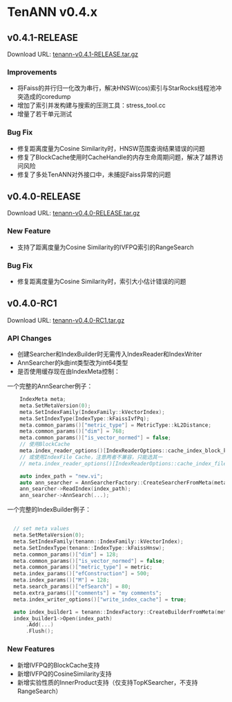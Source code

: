 # TenANN v0.4.x

## v0.4.1-RELEASE
Download URL: [tenann-v0.4.1-RELEASE.tar.gz](https://mirrors.tencent.com/repository/generic/doris_thirdparty/tenann-v0.4.1-RELEASE.tar.gz)

### Improvements
- 将Faiss的并行归一化改为串行，解决HNSW(cos)索引与StarRocks线程池冲突造成的coredump
- 增加了索引并发构建与搜索的压测工具：stress_tool.cc
- 增量了若干单元测试
  
### Bug Fix
- 修复距离度量为Cosine Similarity时，HNSW范围查询结果错误的问题
- 修复了BlockCache使用时CacheHandle的内存生命周期问题，解决了越界访问风险
- 修复了多处TenANN对外接口中，未捕捉Faiss异常的问题

## v0.4.0-RELEASE
Download URL: [tenann-v0.4.0-RELEASE.tar.gz](https://mirrors.tencent.com/repository/generic/doris_thirdparty/tenann-v0.4.0-RELEASE.tar.gz)

### New Feature
- 支持了距离度量为Cosine Similarity的IVFPQ索引的RangeSearch

### Bug Fix
- 修复距离度量为Cosine Similarity时，索引大小估计错误的问题

## v0.4.0-RC1
Download URL: [tenann-v0.4.0-RC1.tar.gz](https://mirrors.tencent.com/repository/generic/doris_thirdparty/tenann-v0.4.0-RC1.tar.gz)

### API Changes

- 创建Searcher和IndexBuilder时无需传入IndexReader和IndexWriter
- AnnSearcher的k由int类型改为int64类型
- 是否使用缓存现在由IndexMeta控制：

一个完整的AnnSearcher例子：
```c++
    IndexMeta meta;
    meta.SetMetaVersion(0);
    meta.SetIndexFamily(IndexFamily::kVectorIndex);
    meta.SetIndexType(IndexType::kFaissIvfPq);
    meta.common_params()["metric_type"] = MetricType::kL2Distance;
    meta.common_params()["dim"] = 768;
    meta.common_params()["is_vector_normed"] = false;
    // 使用BlockCache
    meta.index_reader_options()[IndexReaderOptions::cache_index_block_key] = true;
    // 或使用IndexFile Cache，注意两者不兼容，只能选其一
    // meta.index_reader_options()[IndexReaderOptions::cache_index_file_key] = true;

    auto index_path = "new.vi";
    auto ann_searcher = AnnSearcherFactory::CreateSearcherFromMeta(meta);
    ann_searcher->ReadIndex(index_path);
    ann_searcher->AnnSearch(...);
```

一个完整的IndexBuilder例子：
```c++

  // set meta values
  meta.SetMetaVersion(0);
  meta.SetIndexFamily(tenann::IndexFamily::kVectorIndex);
  meta.SetIndexType(tenann::IndexType::kFaissHnsw);
  meta.common_params()["dim"] = 128;
  meta.common_params()["is_vector_normed"] = false;
  meta.common_params()["metric_type"] = metric;
  meta.index_params()["efConstruction"] = 500;
  meta.index_params()["M"] = 128;
  meta.search_params()["efSearch"] = 80;
  meta.extra_params()["comments"] = "my comments";
  meta.index_writer_options()["write_index_cache"] = true;

  auto index_builder1 = tenann::IndexFactory::CreateBuilderFromMeta(meta);
  index_builder1->Open(index_path)
      .Add(...)
      .Flush();
```

### New Features

- 新增IVFPQ的BlockCache支持
- 新增IVFPQ的CosineSimilarity支持
- 新增实验性质的InnerProduct支持（仅支持TopKSearcher，不支持RangeSearch）


